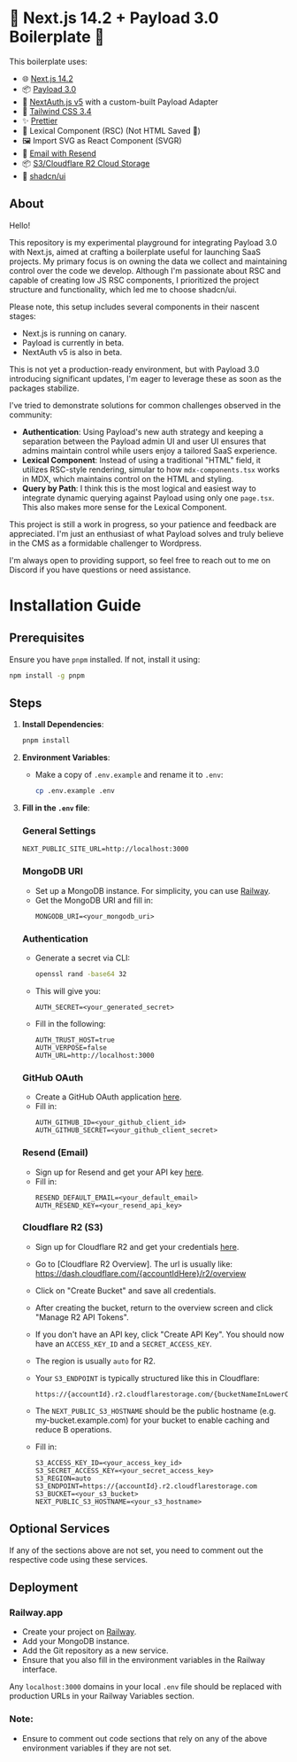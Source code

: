 # 🚀 Next.js 14.2 + Payload 3.0 Boilerplate 🎉

This boilerplate uses:

- 🌐 [Next.js 14.2](https://github.com/vercel/next.js)
- 📦 [Payload 3.0](https://github.com/payloadcms/payload)
- 🔐 [NextAuth.js v5](https://github.com/nextauthjs/next-auth) with a custom-built Payload Adapter
- 🎨 [Tailwind CSS 3.4](https://github.com/tailwindlabs/tailwindcss)
- ✨ [Prettier](https://github.com/prettier/prettier)
- 📝 Lexical Component (RSC) (Not HTML Saved 🤩)
- 🖼️ Import SVG as React Component (SVGR)
- 📧 [Email with Resend](https://resend.com)
- 📦 [S3/Cloudflare R2 Cloud Storage](https://github.com/payloadcms/payload/tree/main/packages/plugin-cloud-storage)
- 🧩 [shadcn/ui](https://ui.shadcn.com/docs)

## About

Hello!

This repository is my experimental playground for integrating Payload 3.0 with Next.js, aimed at crafting a boilerplate useful for launching SaaS projects. My primary focus is on owning the data we collect and maintaining control over the code we develop. Although I'm passionate about RSC and capable of creating low JS RSC components, I prioritized the project structure and functionality, which led me to choose shadcn/ui.

Please note, this setup includes several components in their nascent stages:

- Next.js is running on canary.
- Payload is currently in beta.
- NextAuth v5 is also in beta.

This is not yet a production-ready environment, but with Payload 3.0 introducing significant updates, I'm eager to leverage these as soon as the packages stabilize.

I've tried to demonstrate solutions for common challenges observed in the community:

- **Authentication**: Using Payload's new auth strategy and keeping a separation between the Payload admin UI and user UI ensures that admins maintain control while users enjoy a tailored SaaS experience.
- **Lexical Component**: Instead of using a traditional "HTML" field, it utilizes RSC-style rendering, simular to how `mdx-components.tsx` works in MDX, which maintains control on the HTML and styling.
- **Query by Path**: I think this is the most logical and easiest way to integrate dynamic querying against Payload using only one `page.tsx`. This also makes more sense for the Lexical Component.

This project is still a work in progress, so your patience and feedback are appreciated. I'm just an enthusiast of what Payload solves and truly believe in the CMS as a formidable challenger to Wordpress.

I'm always open to providing support, so feel free to reach out to me on Discord if you have questions or need assistance.

# Installation Guide

## Prerequisites

Ensure you have `pnpm` installed. If not, install it using:

```sh
npm install -g pnpm
```

## Steps

1. **Install Dependencies**:

   ```sh
   pnpm install
   ```

2. **Environment Variables**:

   - Make a copy of `.env.example` and rename it to `.env`:
     ```sh
     cp .env.example .env
     ```

3. **Fill in the `.env` file**:

   ### General Settings

   ```env
   NEXT_PUBLIC_SITE_URL=http://localhost:3000
   ```

   ### MongoDB URI

   - Set up a MongoDB instance. For simplicity, you can use [Railway](https://railway.app?referralCode=2zFUkU).
   - Get the MongoDB URI and fill in:
     ```env
     MONGODB_URI=<your_mongodb_uri>
     ```

   ### Authentication

   - Generate a secret via CLI:
     ```sh
     openssl rand -base64 32
     ```
   - This will give you:
     ```env
     AUTH_SECRET=<your_generated_secret>
     ```
   - Fill in the following:
     ```env
     AUTH_TRUST_HOST=true
     AUTH_VERPOSE=false
     AUTH_URL=http://localhost:3000
     ```

   ### GitHub OAuth

   - Create a GitHub OAuth application [here](https://github.com/settings/developers).
   - Fill in:
     ```env
     AUTH_GITHUB_ID=<your_github_client_id>
     AUTH_GITHUB_SECRET=<your_github_client_secret>
     ```

   ### Resend (Email)

   - Sign up for Resend and get your API key [here](https://resend.com).
   - Fill in:
     ```env
     RESEND_DEFAULT_EMAIL=<your_default_email>
     AUTH_RESEND_KEY=<your_resend_api_key>
     ```

   ### Cloudflare R2 (S3)

   - Sign up for Cloudflare R2 and get your credentials [here](https://dash.cloudflare.com).
   - Go to [Cloudflare R2 Overview]. The url is usually like: https://dash.cloudflare.com/{accountIdHere}/r2/overview
   - Click on "Create Bucket" and save all credentials.
   - After creating the bucket, return to the overview screen and click "Manage R2 API Tokens".
   - If you don't have an API key, click "Create API Key". You should now have an `ACCESS_KEY_ID` and a `SECRET_ACCESS_KEY`.
   - The region is usually `auto` for R2.
   - Your `S3_ENDPOINT` is typically structured like this in Cloudflare:
     ```
     https://{accountId}.r2.cloudflarestorage.com/{bucketNameInLowerCaseAndKebabCase}
     ```
   - The `NEXT_PUBLIC_S3_HOSTNAME` should be the public hostname (e.g. my-bucket.example.com) for your bucket to enable caching and reduce B operations.

   - Fill in:
     ```env
     S3_ACCESS_KEY_ID=<your_access_key_id>
     S3_SECRET_ACCESS_KEY=<your_secret_access_key>
     S3_REGION=auto
     S3_ENDPOINT=https://{accountId}.r2.cloudflarestorage.com
     S3_BUCKET=<your_s3_bucket>
     NEXT_PUBLIC_S3_HOSTNAME=<your_s3_hostname>
     ```

## Optional Services

If any of the sections above are not set, you need to comment out the respective code using these services.

## Deployment

### Railway.app

- Create your project on [Railway](https://railway.app?referralCode=2zFUkU).
- Add your MongoDB instance.
- Add the Git repository as a new service.
- Ensure that you also fill in the environment variables in the Railway interface.

Any `localhost:3000` domains in your local `.env` file should be replaced with production URLs in your Railway Variables section.

### Note:

- Ensure to comment out code sections that rely on any of the above environment variables if they are not set.
